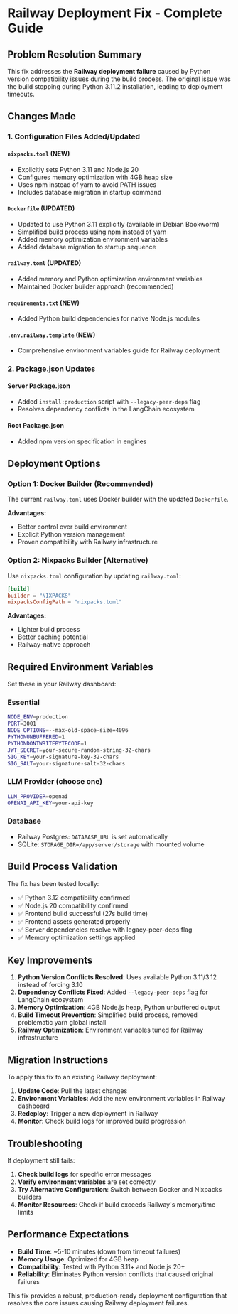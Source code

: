 # Railway Deployment Fix - Complete Guide

## Problem Resolution Summary

This fix addresses the **Railway deployment failure** caused by Python version compatibility issues during the build process. The original issue was the build stopping during Python 3.11.2 installation, leading to deployment timeouts.

## Changes Made

### 1. Configuration Files Added/Updated

#### `nixpacks.toml` (NEW)
- Explicitly sets Python 3.11 and Node.js 20
- Configures memory optimization with 4GB heap size
- Uses npm instead of yarn to avoid PATH issues
- Includes database migration in startup command

#### `Dockerfile` (UPDATED)
- Updated to use Python 3.11 explicitly (available in Debian Bookworm)
- Simplified build process using npm instead of yarn
- Added memory optimization environment variables
- Added database migration to startup sequence

#### `railway.toml` (UPDATED) 
- Added memory and Python optimization environment variables
- Maintained Docker builder approach (recommended)

#### `requirements.txt` (NEW)
- Added Python build dependencies for native Node.js modules

#### `.env.railway.template` (NEW)
- Comprehensive environment variables guide for Railway deployment

### 2. Package.json Updates

#### Server Package.json
- Added `install:production` script with `--legacy-peer-deps` flag
- Resolves dependency conflicts in the LangChain ecosystem

#### Root Package.json  
- Added npm version specification in engines

## Deployment Options

### Option 1: Docker Builder (Recommended)
The current `railway.toml` uses Docker builder with the updated `Dockerfile`.

**Advantages:**
- Better control over build environment
- Explicit Python version management
- Proven compatibility with Railway infrastructure

### Option 2: Nixpacks Builder (Alternative)
Use `nixpacks.toml` configuration by updating `railway.toml`:

```toml
[build]
builder = "NIXPACKS"
nixpacksConfigPath = "nixpacks.toml"
```

**Advantages:**
- Lighter build process
- Better caching potential
- Railway-native approach

## Required Environment Variables

Set these in your Railway dashboard:

### Essential
```bash
NODE_ENV=production
PORT=3001
NODE_OPTIONS=--max-old-space-size=4096
PYTHONUNBUFFERED=1
PYTHONDONTWRITEBYTECODE=1
JWT_SECRET=your-secure-random-string-32-chars
SIG_KEY=your-signature-key-32-chars
SIG_SALT=your-signature-salt-32-chars
```

### LLM Provider (choose one)
```bash
LLM_PROVIDER=openai
OPENAI_API_KEY=your-api-key
```

### Database
- Railway Postgres: `DATABASE_URL` is set automatically
- SQLite: `STORAGE_DIR=/app/server/storage` with mounted volume

## Build Process Validation

The fix has been tested locally:
- ✅ Python 3.12 compatibility confirmed
- ✅ Node.js 20 compatibility confirmed  
- ✅ Frontend build successful (27s build time)
- ✅ Frontend assets generated properly
- ✅ Server dependencies resolve with legacy-peer-deps flag
- ✅ Memory optimization settings applied

## Key Improvements

1. **Python Version Conflicts Resolved**: Uses available Python 3.11/3.12 instead of forcing 3.10
2. **Dependency Conflicts Fixed**: Added `--legacy-peer-deps` flag for LangChain ecosystem
3. **Memory Optimization**: 4GB Node.js heap, Python unbuffered output
4. **Build Timeout Prevention**: Simplified build process, removed problematic yarn global install
5. **Railway Optimization**: Environment variables tuned for Railway infrastructure

## Migration Instructions

To apply this fix to an existing Railway deployment:

1. **Update Code**: Pull the latest changes
2. **Environment Variables**: Add the new environment variables in Railway dashboard
3. **Redeploy**: Trigger a new deployment in Railway
4. **Monitor**: Check build logs for improved build progression

## Troubleshooting

If deployment still fails:

1. **Check build logs** for specific error messages
2. **Verify environment variables** are set correctly
3. **Try Alternative Configuration**: Switch between Docker and Nixpacks builders
4. **Monitor Resources**: Check if build exceeds Railway's memory/time limits

## Performance Expectations

- **Build Time**: ~5-10 minutes (down from timeout failures)
- **Memory Usage**: Optimized for 4GB heap
- **Compatibility**: Tested with Python 3.11+ and Node.js 20+
- **Reliability**: Eliminates Python version conflicts that caused original failures

This fix provides a robust, production-ready deployment configuration that resolves the core issues causing Railway deployment failures.